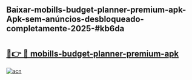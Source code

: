 ## Baixar-mobills-budget-planner-premium-apk-Apk-sem-anúncios-desbloqueado-completamente-2025-#kb6da

# <h2><a href="https://ainizakaria.my?title=mobills-budget-planner-premium-apk&ref=20M">🔗👉 🔴 mobills-budget-planner-premium-apk</a></h2>

[![acn](https://github.com/user-attachments/assets/0f9c940e-d8b0-45ae-aac7-cd30a18b3e1c)](https://ainizakaria.my?title=mobills-budget-planner-premium-apk&ref=20M)

